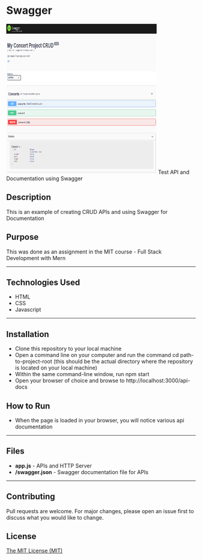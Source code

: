 # Swagger
<img src="./Swagger.PNG" height="400px" width="400px"/> 
 Test API and Documentation using Swagger

## Description 
This is an example of creating CRUD APIs and using Swagger for Documentation 

## Purpose 
This was done as an assignment in the MIT course - Full Stack Development with Mern

---------

## Technologies Used 
- HTML
- CSS
- Javascript

---------

## Installation 
- Clone this repository to your local machine
- Open a command line on your computer and run the command cd path-to-project-root (this should be the actual directory where the repository is located on your local machine)
- Within the same command-line window, run npm start
- Open your browser of choice and browse to http://localhost:3000/api-docs

## How to Run 
- When the page is loaded in your browser, you will notice various api documentation

---------

## Files 
  - **app.js** - APIs and HTTP Server
  - **/swagger.json** - Swagger documentation file for APIs

---------

## Contributing 
Pull requests are welcome. For major changes, please open an issue first to discuss what you would like to change.

## License
[The MIT License (MIT)](https://github.com/slumpbuster/Swagger/blob/main/LICENSE)

